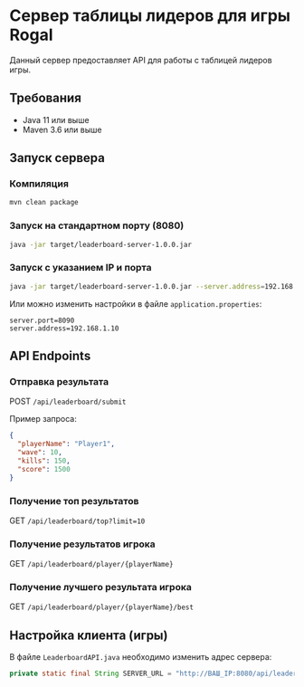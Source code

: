 # Сервер таблицы лидеров для игры Rogal

Данный сервер предоставляет API для работы с таблицей лидеров игры.

## Требования

- Java 11 или выше
- Maven 3.6 или выше

## Запуск сервера

### Компиляция

```bash
mvn clean package
```

### Запуск на стандартном порту (8080)

```bash
java -jar target/leaderboard-server-1.0.0.jar
```

### Запуск с указанием IP и порта

```bash
java -jar target/leaderboard-server-1.0.0.jar --server.address=192.168.1.10 --server.port=8090
```

Или можно изменить настройки в файле `application.properties`:

```properties
server.port=8090
server.address=192.168.1.10
```

## API Endpoints

### Отправка результата

POST `/api/leaderboard/submit`

Пример запроса:
```json
{
  "playerName": "Player1",
  "wave": 10,
  "kills": 150,
  "score": 1500
}
```

### Получение топ результатов

GET `/api/leaderboard/top?limit=10`

### Получение результатов игрока

GET `/api/leaderboard/player/{playerName}`

### Получение лучшего результата игрока

GET `/api/leaderboard/player/{playerName}/best`

## Настройка клиента (игры)

В файле `LeaderboardAPI.java` необходимо изменить адрес сервера:

```java
private static final String SERVER_URL = "http://ВАШ_IP:8080/api/leaderboard";
``` 